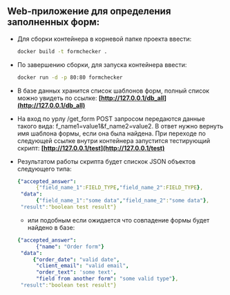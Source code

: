 
Web-приложение для определения заполненных форм:
----------------

- Для сборки контейнера в корневой папке проекта ввести:

    ```bash
    docker build -t formchecker .  
    ```
- По завершению сборки, для запуска контейнера  ввести:

  ```bash
  docker run -d -p 80:80 formchecker 
  ```
- В базе данных хранится список шаблонов форм, полный список можно увидеть по ссылке:
**[http://127.0.0.1/db_all](http://127.0.0.1/db_all)**
- На вход по урлу /get_form POST запросом передаются данные такого вида:
f_name1=value1&f_name2=value2. В ответ нужно вернуть имя шаблона формы, если она была найдена.
При переходе по следующей ссылке внутри контейнера запустится тестирующий скрипт:
**[http://127.0.0.1/test](http://127.0.0.1/test)**
- Результатом работы скрипта будет спискок JSON объектов следующего типа:
  ```yaml
  {"accepted_answer":
        {"field_name_1":FIELD_TYPE,"field_name_2":FIELD_TYPE},
   "data": 
        {"field_name_1":"some data","field_name_2":"some data"},
   "result":"boolean test result"}
  ```
  - или подобным если ожидается что совпадение формы будет найдено в базе:
  ```yaml
  {"accepted_answer": 
        {"name": "Order form"}
   "data": 
       {"order_date": "valid date", 
        "client_email": "valid email",
        "order_text": 'some text',
        "field from another form": "some valid type"},
   "result":"boolean test result"}
  ```

